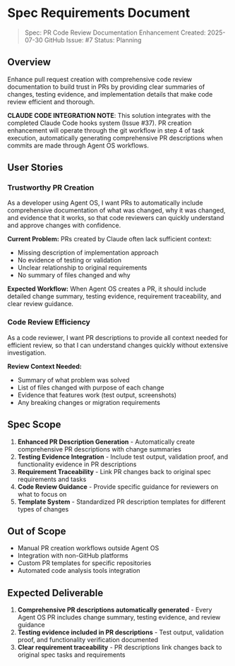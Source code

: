 # Spec Requirements Document

> Spec: PR Code Review Documentation Enhancement
> Created: 2025-07-30
> GitHub Issue: #7
> Status: Planning

## Overview

Enhance pull request creation with comprehensive code review documentation to build trust in PRs by providing clear summaries of changes, testing evidence, and implementation details that make code review efficient and thorough.

**CLAUDE CODE INTEGRATION NOTE**: This solution integrates with the completed Claude Code hooks system (Issue #37). PR creation enhancement will operate through the git workflow in step 4 of task execution, automatically generating comprehensive PR descriptions when commits are made through Agent OS workflows.

## User Stories

### Trustworthy PR Creation

As a developer using Agent OS, I want PRs to automatically include comprehensive documentation of what was changed, why it was changed, and evidence that it works, so that code reviewers can quickly understand and approve changes with confidence.

**Current Problem:** PRs created by Claude often lack sufficient context:
- Missing description of implementation approach
- No evidence of testing or validation
- Unclear relationship to original requirements
- No summary of files changed and why

**Expected Workflow:** When Agent OS creates a PR, it should include detailed change summary, testing evidence, requirement traceability, and clear review guidance.

### Code Review Efficiency

As a code reviewer, I want PR descriptions to provide all context needed for efficient review, so that I can understand changes quickly without extensive investigation.

**Review Context Needed:**
- Summary of what problem was solved
- List of files changed with purpose of each change
- Evidence that features work (test output, screenshots)
- Any breaking changes or migration requirements

## Spec Scope

1. **Enhanced PR Description Generation** - Automatically create comprehensive PR descriptions with change summaries
2. **Testing Evidence Integration** - Include test output, validation proof, and functionality evidence in PR descriptions
3. **Requirement Traceability** - Link PR changes back to original spec requirements and tasks
4. **Code Review Guidance** - Provide specific guidance for reviewers on what to focus on
5. **Template System** - Standardized PR description templates for different types of changes

## Out of Scope

- Manual PR creation workflows outside Agent OS
- Integration with non-GitHub platforms
- Custom PR templates for specific repositories
- Automated code analysis tools integration

## Expected Deliverable

1. **Comprehensive PR descriptions automatically generated** - Every Agent OS PR includes change summary, testing evidence, and review guidance
2. **Testing evidence included in PR descriptions** - Test output, validation proof, and functionality verification documented
3. **Clear requirement traceability** - PR descriptions link changes back to original spec tasks and requirements
